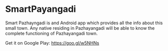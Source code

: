 # SmartPayangadi

Smart Pazhayngadi is and Android app which provides all the info about this small town. Any native residing in Pazhayangadi will be able to know the complete functioning of Pazhayangadi town.

Get it on Google Play: https://goo.gl/w5NHNs
